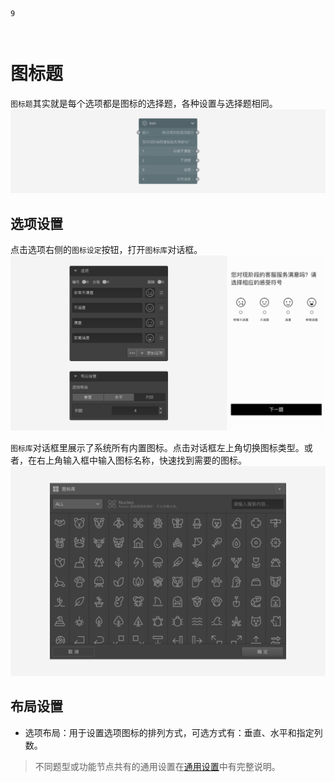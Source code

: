 ```index
9
```

```tag

```

```summary

```
# 图标题

`图标题`其实就是每个选项都是图标的选择题，各种设置与选择题相同。
<img src='../../assets/snapshots/nodes/icon/node.png'>

## 选项设置

点击选项右侧的`图标设定`按钮，打开`图标库`对话框。
<img src='../../assets/snapshots/nodes/icon/section.png'>

`图标库`对话框里展示了系统所有内置图标。点击对话框左上角切换图标类型。或者，在右上角输入框中输入图标名称，快速找到需要的图标。
<img src='../../assets/snapshots/nodes/icon/popup.png'>

## 布局设置

+ 选项布局：用于设置选项图标的排列方式，可选方式有：垂直、水平和指定列数。

> 不同题型或功能节点共有的通用设置在[通用设置](../../11nodeSettings/concept.md)中有完整说明。